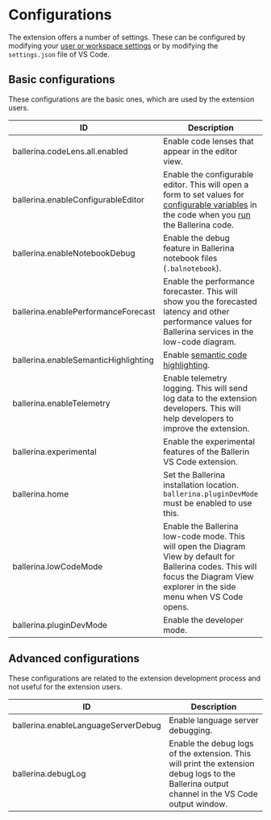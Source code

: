 # Configurations

The extension offers a number of settings. These can be configured by modifying your [user or workspace settings](https://code.visualstudio.com/docs/getstarted/settings) or by modifying the `settings.json` file of VS Code.

## Basic configurations

These configurations are the basic ones, which are used by the extension users.

| ID                                    | Description                                               |
|---------------------------------------|-----------------------------------------------------------|
| ballerina.codeLens.all.enabled        | Enable code lenses that appear in the editor view.           |
| ballerina.enableConfigurableEditor    | Enable the configurable editor. This will open a  form to set values for [configurable variables](https://ballerina.io/learn/by-example/configurable-variables/) in the code when you [run](../build-and-run/build-and-run) the Ballerina code. |
| ballerina.enableNotebookDebug         | Enable the debug feature in Ballerina notebook files (`.balnotebook`). |
| ballerina.enablePerformanceForecast   | Enable the performance forecaster. This will show you the forecasted latency and other performance values for Ballerina services in the low-code diagram.     |
| ballerina.enableSemanticHighlighting  | Enable [semantic code highlighting](https://code.visualstudio.com/api/language-extensions/semantic-highlight-guide).               |
| ballerina.enableTelemetry             | Enable telemetry logging. This will send log data to the extension developers. This will help developers to improve the extension. |
| ballerina.experimental                | Enable the experimental features of the Ballerin VS Code extension. |
| ballerina.home                        | Set the Ballerina installation location. ` ballerina.pluginDevMode ` must be enabled to use this. |
| ballerina.lowCodeMode                 | Enable the Ballerina low-code mode. This will open the Diagram View by default for Ballerina codes. This will focus the Diagram View explorer in the side menu when VS Code opens.                   |
| ballerina.pluginDevMode               | Enable the developer mode.                                     |

## Advanced configurations
These configurations are related to the extension development process and not useful for the extension users.

| ID                                    | Description                                               |
|---------------------------------------|-----------------------------------------------------------|
| ballerina.enableLanguageServerDebug   | Enable language server debugging.
| ballerina.debugLog                    | Enable the debug logs of the extension. This will print the extension debug logs to the Ballerina output channel in the VS Code output window. |
